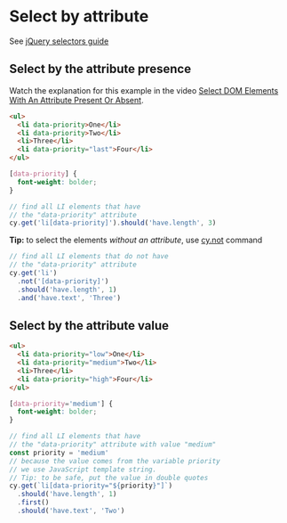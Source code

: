 # Select by attribute

See [jQuery selectors guide](https://api.jquery.com/category/selectors/)

## Select by the attribute presence

Watch the explanation for this example in the video [Select DOM Elements With An Attribute Present Or Absent](https://youtu.be/Yyy6plSk5W0).

<!-- fiddle Select by the attribute presence -->

```html hide
<ul>
  <li data-priority>One</li>
  <li data-priority>Two</li>
  <li>Three</li>
  <li data-priority="last">Four</li>
</ul>
```

```css hide
[data-priority] {
  font-weight: bolder;
}
```

```js
// find all LI elements that have
// the "data-priority" attribute
cy.get('li[data-priority]').should('have.length', 3)
```

**Tip:** to select the elements _without an attribute_, use [cy.not](https://on.cypress.io/not) command

```js
// find all LI elements that do not have
// the "data-priority" attribute
cy.get('li')
  .not('[data-priority]')
  .should('have.length', 1)
  .and('have.text', 'Three')
```

<!-- fiddle-end -->

## Select by the attribute value

<!-- fiddle Select by the attribute value -->

```html hide
<ul>
  <li data-priority="low">One</li>
  <li data-priority="medium">Two</li>
  <li>Three</li>
  <li data-priority="high">Four</li>
</ul>
```

```css hide
[data-priority='medium'] {
  font-weight: bolder;
}
```

```js
// find all LI elements that have
// the "data-priority" attribute with value "medium"
const priority = 'medium'
// because the value comes from the variable priority
// we use JavaScript template string.
// Tip: to be safe, put the value in double quotes
cy.get(`li[data-priority="${priority}"]`)
  .should('have.length', 1)
  .first()
  .should('have.text', 'Two')
```

<!-- fiddle-end -->
